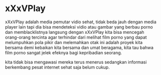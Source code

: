 xXxVPlay
========

xXxVPlay adalah media pemutar vidio sehat, 
tidak beda jauh dengan media player lain tapi dia bisa mendeteksi vidio atau gambar yang berbau porno dan memblacklistnya langsung 
dengan xXxVPlay kita bisa mencegah orang-orang tercinta agar terhindar dari melihat film porno yang dapat melumpuhkan pola pikir dan melemahkan otak
ini adalah proyek kita bersama demi kebaikan kita bersama dan umat beragama, kita tau bahwa film porno sangat jelek efeknya bagi kepribadian seorang.

kita tidak bisa mengawasi mereka terus menerus sedangkan informasi berkembang pesat
internet sehat saja belum cukup.
